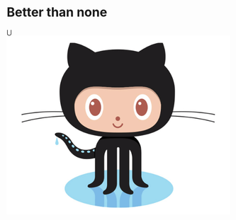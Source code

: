 # Better than none
$\bigcup$
![hello](https://github.com/1180610212/HIT-SC/blob/master/pictures/hellogithub.png)
